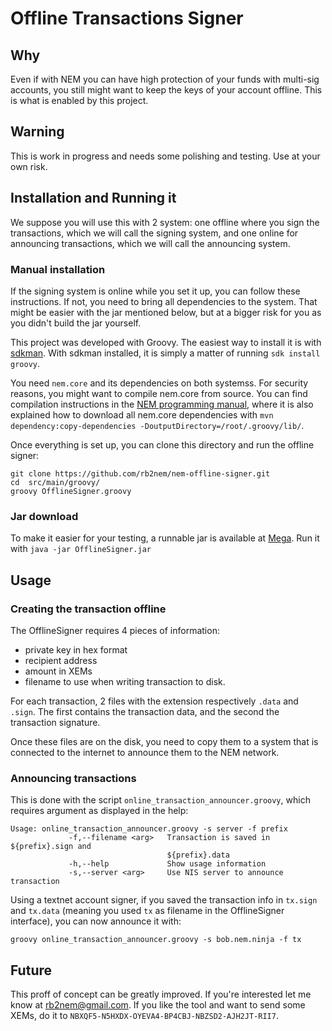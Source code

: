 # Offline Transactions Signer

## Why

Even if with NEM you can have high protection of your funds with multi-sig accounts, you still might want to 
keep the keys of your account offline. This is what is enabled by this project.

## Warning

This is work in progress and needs some polishing and testing. Use at your own risk.

## Installation and Running it

We suppose you will use this with  2 system: one offline where you sign the transactions, which we will call the signing system, and one online
for announcing transactions, which we will call the announcing system.

### Manual installation

If the signing system is online while you set it up, you can follow these instructions. If not, you need to bring all dependencies 
to the system. That might be easier with the jar mentioned below, but at a bigger risk for you as you didn't build the jar yourself.

This project was developed with Groovy. The easiest way to install it is with [sdkman](http://sdkman.io/). With sdkman installed, it is simply a matter of running
`sdk install groovy`.

You need `nem.core` and its dependencies on both systemss. For security reasons, you might want to compile nem.core from source.
You can find compilation instructions in the [NEM programming manual](https://github.com/rb2nem/nem_programming/blob/master/02-setting-up-environment.md#linux),
where it is also explained how to download all nem.core dependencies with `mvn dependency:copy-dependencies -DoutputDirectory=/root/.groovy/lib/`.

Once everything is set up, you can clone this directory and run the offline signer:
```
git clone https://github.com/rb2nem/nem-offline-signer.git
cd  src/main/groovy/
groovy OfflineSigner.groovy
```

### Jar download

To make it easier for your testing, a runnable jar is available at [Mega](https://mega.nz/#!xZZhzbgJ!ZYZL-tbdjtlnNPQI0yrfsnq6z_Ng1Glg15O0chto_dU).
Run it with `java -jar OfflineSigner.jar`


## Usage

### Creating the transaction offline

The OfflineSigner requires 4 pieces of information:

* private key in hex format
* recipient address
* amount in XEMs
* filename to use when writing transaction to disk.

For each transaction, 2 files with the extension respectively `.data` and `.sign`.
The first contains the transaction data, and the second the transaction signature.

Once these files are on the disk, you need to copy them to a system that is connected to the internet
to announce them to the NEM network.

### Announcing transactions

This is done with the script `online_transaction_announcer.groovy`, which requires argument 
as displayed in the help:
```
Usage: online_transaction_announcer.groovy -s server -f prefix
             -f,--filename <arg>   Transaction is saved in ${prefix}.sign and
                                   ${prefix}.data
             -h,--help             Show usage information
             -s,--server <arg>     Use NIS server to announce transaction

```
Using a textnet account signer, if you saved the transaction info in `tx.sign` and `tx.data` (meaning you used `tx` as filename in 
the OfflineSigner interface), you can now announce it with: 
```
groovy online_transaction_announcer.groovy -s bob.nem.ninja -f tx
```

## Future

This proff of concept can be greatly improved. If you're interested let me know at rb2nem@gmail.com.
If you like the tool and want to send some XEMs, do it to `NBXQF5-N5HXDX-OYEVA4-BP4CBJ-NBZSD2-AJH2JT-RII7`.
